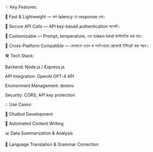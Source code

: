 ✨ Key Features:

🔹 Fast & Lightweight — কম latency তে response দেয়।

🔹 Secure API Calls — API key-based authentication সাপোর্ট।

🔹 Customizable — Prompt, temperature, এবং token limit কাস্টমাইজ করা যায়।

🔹 Cross-Platform Compatible — যেকোনো ওয়েব বা সফটওয়্যার প্রোজেক্টে ইন্টিগ্রেট করা সম্ভব।

🛠️ Tech Stack:

Backend: Node.js / Express.js

API Integration: OpenAI GPT-4 API

Environment Management: dotenv

Security: CORS, API key protection

💡 Use Cases:

🤖 Chatbot Development

📄 Automated Content Writing

📊 Data Summarization & Analysis

💬 Language Translation & Grammar Correction
